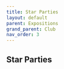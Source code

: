 ```yaml
---
title: Star Parties
layout: default
parent: Expositions
grand_parent: Club
nav_order: 3
---
```


## Star Parties
